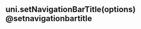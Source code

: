 ## uni.setNavigationBarTitle(options) @setnavigationbartitle

<!-- UTSAPIJSON.setNavigationBarTitle.description -->

<!-- UTSAPIJSON.setNavigationBarTitle.param -->

<!-- UTSAPIJSON.setNavigationBarTitle.returnValue -->

<!-- UTSAPIJSON.setNavigationBarTitle.compatibility -->

<!-- UTSAPIJSON.setNavigationBarTitle.tutorial -->

<!-- UTSAPIJSON.general_type.name -->

<!-- UTSAPIJSON.general_type.param -->